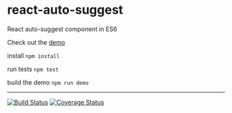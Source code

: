# react-auto-suggest


React auto-suggest component in ES6

Check out the [demo](http://changeable-heart.surge.sh/)



install
```npm install```

run tests
```npm test```

build the demo
```npm run demo```


***

[![Build Status](https://travis-ci.org/tomkp/react-auto-suggest.png)](https://travis-ci.org/tomkp/react-auto-suggest)
[![Coverage Status](https://coveralls.io/repos/tomkp/react-auto-suggest/badge.svg?branch=master)](https://coveralls.io/r/tomkp/react-auto-suggest?branch=master)
